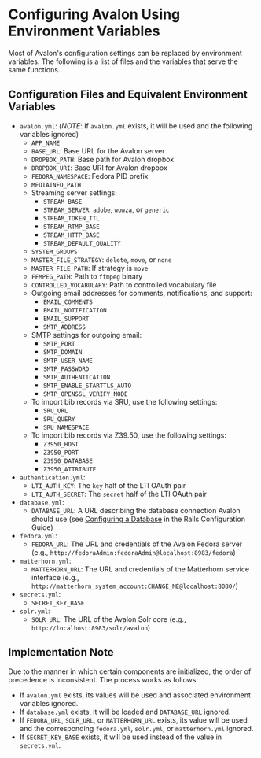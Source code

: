 # Configuring Avalon Using Environment Variables
Most of Avalon's configuration settings can be replaced by environment variables. The following is a list of files and the variables that serve the same functions.

## Configuration Files and Equivalent Environment Variables 
* `avalon.yml`: (*NOTE*: If `avalon.yml` exists, it will be used and the following variables ignored)
  * `APP_NAME`
  * `BASE_URL`: Base URL for the Avalon server
  * `DROPBOX_PATH`: Base path for Avalon dropbox
  * `DROPBOX_URI`: Base URI for Avalon dropbox
  * `FEDORA_NAMESPACE`: Fedora PID prefix
  * `MEDIAINFO_PATH`
  * Streaming server settings:
    * `STREAM_BASE`
    * `STREAM_SERVER`: `adobe`, `wowza`, or `generic`
    * `STREAM_TOKEN_TTL`
    * `STREAM_RTMP_BASE`
    * `STREAM_HTTP_BASE`
    * `STREAM_DEFAULT_QUALITY`
  * `SYSTEM_GROUPS`
  * `MASTER_FILE_STRATEGY`: `delete`, `move`, or `none`
  * `MASTER_FILE_PATH`: If strategy is `move`
  * `FFMPEG_PATH`: Path to `ffmpeg` binary
  * `CONTROLLED_VOCABULARY`: Path to controlled vocabulary file
  * Outgoing email addresses for comments, notifications, and support:
    * `EMAIL_COMMENTS`
    * `EMAIL_NOTIFICATION`
    * `EMAIL_SUPPORT`
    * `SMTP_ADDRESS`
  * SMTP settings for outgoing email:
    * `SMTP_PORT`
    * `SMTP_DOMAIN`
    * `SMTP_USER_NAME`
    * `SMTP_PASSWORD`
    * `SMTP_AUTHENTICATION`
    * `SMTP_ENABLE_STARTTLS_AUTO`
    * `SMTP_OPENSSL_VERIFY_MODE`
  * To import bib records via SRU, use the following settings:
    * `SRU_URL`
    * `SRU_QUERY`
    * `SRU_NAMESPACE`
  * To import bib records via Z39.50, use the following settings:
    * `Z3950_HOST`
    * `Z3950_PORT`
    * `Z3950_DATABASE`
    * `Z3950_ATTRIBUTE`
* `authentication.yml`:
  * `LTI_AUTH_KEY`: The `key` half of the LTI OAuth pair
  * `LTI_AUTH_SECRET`: The `secret` half of the LTI OAuth pair
* `database.yml`:
  * `DATABASE_URL`: A URL describing the database connection Avalon should use (see [Configuring a Database](http://edgeguides.rubyonrails.org/configuring.html#configuring-a-database) in the Rails Configuration Guide)
* `fedora.yml`:
  * `FEDORA_URL`: The URL and credentials of the Avalon Fedora server (e.g., `http://fedoraAdmin:fedoraAdmin@localhost:8983/fedora`)
* `matterhorn.yml`:
  * `MATTERHORN_URL`: The URL and credentials of the Matterhorn service interface (e.g., `http://matterhorn_system_account:CHANGE_ME@localhost:8080/`)
* `secrets.yml`:
  * `SECRET_KEY_BASE`
* `solr.yml`:
  * `SOLR_URL`: The URL of the Avalon Solr core (e.g., `http://localhost:8983/solr/avalon`)

## Implementation Note

Due to the manner in which certain components are initialized, the order of precedence is inconsistent. The process works as follows:

  * If `avalon.yml` exists, its values will be used and associated environment variables ignored.
  * If `database.yml` exists, it will be loaded and `DATABASE_URL` ignored.
  * If `FEDORA_URL`, `SOLR_URL`, or `MATTERHORN_URL` exists, its value will be used and the corresponding `fedora.yml`, `solr.yml`, or `matterhorn.yml` ignored.
  * If `SECRET_KEY_BASE` exists, it will be used instead of the value in `secrets.yml`.

